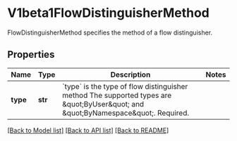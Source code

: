 # V1beta1FlowDistinguisherMethod

FlowDistinguisherMethod specifies the method of a flow distinguisher.
## Properties
Name | Type | Description | Notes
------------ | ------------- | ------------- | -------------
**type** | **str** | &#x60;type&#x60; is the type of flow distinguisher method The supported types are \&quot;ByUser\&quot; and \&quot;ByNamespace\&quot;. Required. | 

[[Back to Model list]](../README.md#documentation-for-models) [[Back to API list]](../README.md#documentation-for-api-endpoints) [[Back to README]](../README.md)


